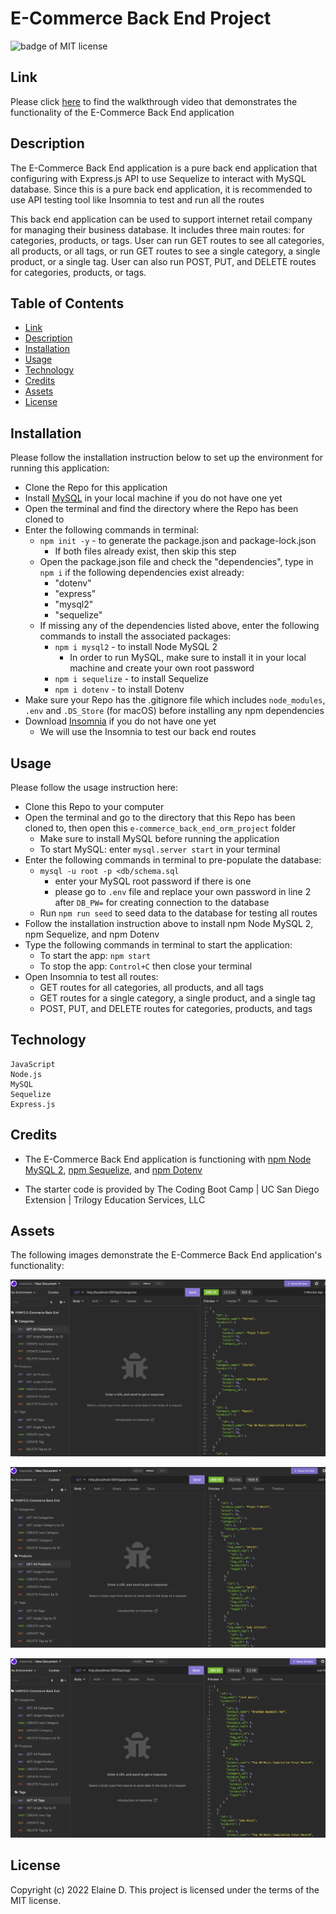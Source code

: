 # E-Commerce Back End Project

![badge of MIT license](https://img.shields.io/badge/license-MIT-9cf)

## Link
Please click [here](https://watch.screencastify.com/v/TYZuKCjnm7X3lbCrqGXN) to find the walkthrough video that demonstrates the functionality of the E-Commerce Back End application

## Description

The E-Commerce Back End application is a pure back end application that configuring with Express.js API to use Sequelize to interact with MySQL database. Since this is a pure back end application, it is recommended to use API testing tool like Insomnia to test and run all the routes

This back end application can be used to support internet retail company for managing their business database. It includes three main routes: for categories, products, or tags. User can run GET routes to see all categories, all products, or all tags, or run GET routes to see a single category, a single product, or a single tag. User can also run POST, PUT, and DELETE routes for categories, products, or tags.

## Table of Contents

- [Link](#link)
- [Description](#description)
- [Installation](#installation)
- [Usage](#usage)
- [Technology](#technology)
- [Credits](#credits)
- [Assets](#assets)
- [License](#license)

## Installation

Please follow the installation instruction below to set up the environment for running this application:
- Clone the Repo for this application
- Install [MySQL](https://dev.mysql.com/doc/mysql-installation-excerpt/5.7/en/) in your local machine if you do not have one yet 
- Open the terminal and find the directory where the Repo has been cloned to
- Enter the following commands in terminal:
    - `npm init -y` - to generate the package.json and package-lock.json
        - If both files already exist, then skip this step
    - Open the package.json file and check the "dependencies", type in `npm i` if the following dependencies exist already: 
        - "dotenv"
        - "express"
        - "mysql2"
        - "sequelize"
    - If missing any of the dependencies listed above, enter the following commands to install the associated packages:
        - `npm i mysql2` - to install Node MySQL 2
            - In order to run MySQL, make sure to install it in your local machine and create your own root password
        - `npm i sequelize` - to install Sequelize
        - `npm i dotenv` - to install Dotenv
- Make sure your Repo has the .gitignore file which includes `node_modules`, `.env` and `.DS_Store` (for macOS) before installing any npm dependencies
- Download [Insomnia](https://insomnia.rest/download) if you do not have one yet
    - We will use the Insomnia to test our back end routes

## Usage

Please follow the usage instruction here:
- Clone this Repo to your computer
- Open the terminal and go to the directory that this Repo has been cloned to, then open this `e-commerce_back_end_orm_project` folder
    - Make sure to install MySQL before running the application
    - To start MySQL: enter `mysql.server start` in your terminal
- Enter the following commands in terminal to pre-populate the database: 
    - `mysql -u root -p <db/schema.sql`
        - enter your MySQL root password if there is one
        - please go to `.env` file and replace your own password in line 2 after  `DB_PW=` for creating connection to the database
    - Run `npm run seed` to seed data to the database for testing all routes
- Follow the installation instruction above to install npm Node MySQL 2, npm Sequelize, and npm Dotenv
- Type the following commands in terminal to start the application: 
    - To start the app: `npm start`
    - To stop the app: `Control+C` then close your terminal
- Open Insomnia to test all routes:
    - GET routes for all categories, all products, and all tags
    - GET routes for a single category, a single product, and a single tag
    - POST, PUT, and DELETE routes for categories, products, and tags

## Technology
```
JavaScript
Node.js
MySQL
Sequelize
Express.js
```

## Credits

- The E-Commerce Back End application is functioning with [npm Node MySQL 2](https://www.npmjs.com/package/mysql2), [npm Sequelize](https://www.npmjs.com/package/sequelize), and [npm Dotenv](https://www.npmjs.com/package/dotenv)

- The starter code is provided by The Coding Boot Camp | UC San Diego Extension | Trilogy Education Services, LLC


## Assets

The following images demonstrate the E-Commerce Back End application's functionality:

![image for get all categories](assets/images/get-category.png)

![image for get all products](assets/images/get-product.png)

![image for get all tags](assets/images/get-tag.png)

## License

Copyright (c) 2022 Elaine D. This project is licensed under the terms of the MIT license.